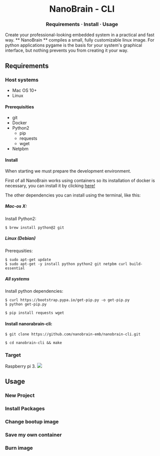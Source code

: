 <h1 align="center">NanoBrain - CLI</h1>

<h3 align="center">
	<a  style="text-decoration: none"  href="#requirements">Requirements</a>
	<span> · </span>
	<a  style="text-decoration: none"  href="#install">Install</a>
	<span> · </span>
	<a  style="text-decoration: none"  href="#usage">Usage</a>
</h3>

Create your professional-looking embedded system in a practical and fast way. ** NanoBrain ** compiles a small, fully customizable linux image. For python applications pygame is the basis for your system's graphical interface, but nothing prevents you from creating it your way.

## Requirements
### Host systems
* Mac OS 10+
* Linux

#### Prerequisities

* git
* Docker
* Python2
	* pip
	* requests
	* wget
* Netpbm

#### Install

When starting we must prepare the development environment.

First of all NanoBrain works using containers so its installation of docker is necessary, you can install it by clicking [here!](https://www.docker.com/get-started)

The other dependencies you can install using the terminal, like this:

##### Mac-os X:
Install Python2:

``` 
$ brew install python@2 git
```
##### Linux (Debian)

Prerequsities:

```
$ sudo apt-get update
$ sudo apt-get -y install python python2 git netpbm curl build-essential
```
##### All systems
Install python dependencies:

```
$ curl https://bootstrap.pypa.io/get-pip.py -o get-pip.py
$ python get-pip.py
```
```
$ pip install requests wget
```

#### Install nanorabrain-cli: 

```
$ git clone https://github.com/nanobrain-emb/nanobrain-cli.git
```
```
$ cd nanobrain-cli && make
```
### Target
Raspberry pi 3.
![](https://miro.medium.com/max/1400/1*A2gpUDLyOx903dVUStHFTA.jpeg)

## Usage

### New Project

### Install Packages

### Change bootup image

### Save my own container

### Burn image




